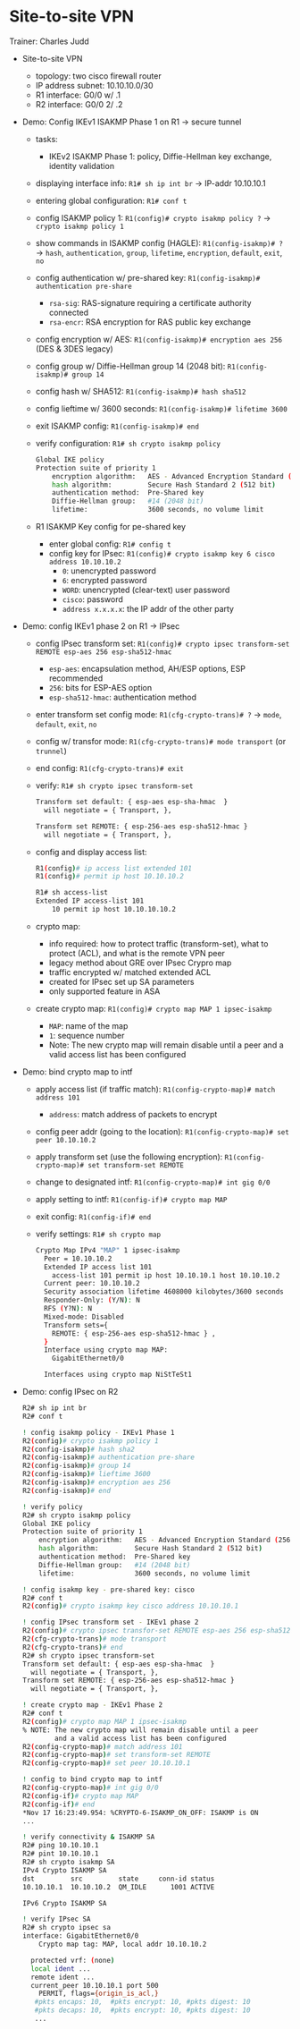# Site-to-site VPN

Trainer: Charles Judd


- Site-to-site VPN 
  - topology: two cisco firewall router
  - IP address subnet: 10.10.10.0/30
  - R1 interface: G0/0 w/ .1
  - R2 interface: G0/0 2/ .2

- Demo: Config IKEv1 ISAKMP Phase 1 on R1 $\to$ secure tunnel
  - tasks:
    - IKEv2 ISAKMP Phase 1: policy, Diffie-Hellman key exchange, identity validation
  - displaying interface info: `R1# sh ip int br` $\to$ IP-addr 10.10.10.1
  - entering global configuration: `R1# conf t`
  - config ISAKMP policy 1: `R1(config)# crypto isakmp policy ?` $\to$ `crypto isakmp policy 1`
  - show commands in ISAKMP config (HAGLE): `R1(config-isakmp)# ?` $\to$ `hash`, `authentication`, `group`, `lifetime`, `encryption`, `default`, `exit`, `no`
  - config authentication w/ pre-shared key: `R1(config-isakmp)# authentication pre-share`
    - `rsa-sig`: RAS-signature requiring a certificate authority connected
    - `rsa-encr`: RSA encryption for RAS public key exchange
  - config encryption w/ AES: `R1(config-isakmp)# encryption aes 256` (DES & 3DES legacy)
  - config group w/ Diffie-Hellman group 14 (2048 bit): `R1(config-isakmp)# group 14`
  - config hash w/ SHA512: `R1(config-isakmp)# hash sha512`
  - config lieftime w/ 3600 seconds: `R1(config-isakmp)# lifetime 3600`
  - exit ISAKMP config: `R1(config-isakmp)# end`
  - verify configuration: `R1# sh crypto isakmp policy`

    ```bash
    Global IKE policy
    Protection suite of priority 1
        encryption algorithm:   AES - Advanced Encryption Standard (256 bite keys).
        hash algorithm:         Secure Hash Standard 2 (512 bit)
        authentication method:  Pre-Shared key
        Diffie-Hellman group:   #14 (2048 bit)
        lifetime:               3600 seconds, no volume limit
    ```

  - R1 ISAKMP Key config for pe-shared key
    - enter global config: `R1# config t`
    - config key for IPsec: `R1(config)# crypto isakmp key 6 cisco address 10.10.10.2`
      - `0`: unencrypted password
      - `6`: encrypted password
      - `WORD`: unencrypted (clear-text) user password
      - `cisco`: password
      - `address x.x.x.x`: the IP addr of the other party


- Demo: config IKEv1 phase 2 on R1 $\to$ IPsec
  - config IPsec transform set: `R1(config)# crypto ipsec transform-set REMOTE esp-aes 256 esp-sha512-hmac`
    - `esp-aes`: encapsulation method, AH/ESP options, ESP recommended
    - `256`: bits for ESP-AES option
    - `esp-sha512-hmac`: authentication method
  - enter transform set config mode: `R1(cfg-crypto-trans)# ?` $\to$ `mode`, `default`, `exit`, `no`
  - config w/ transfor mode: `R1(cfg-crypto-trans)# mode transport` (or `trunnel`)
  - end config: `R1(cfg-crypto-trans)# exit`
  - verify: `R1# sh crypto ipsec transform-set`

    ```bash
    Transform set default: { esp-aes esp-sha-hmac  }
      will negotiate = { Transport, },
    
    Transform set REMOTE: { esp-256-aes esp-sha512-hmac }
      will negotiate = { Transport, },
    ```

  - config and display access list:

    ```bash
    R1(config)# ip access list extended 101
    R1(config)# permit ip host 10.10.10.2

    R1# sh access-list
    Extended IP access-list 101
        10 permit ip host 10.10.10.10.2
    ```
  
  - crypto map:
    - info required: how to protect traffic (transform-set), what to protect (ACL), and what is the remote VPN peer
    - legacy method about GRE over IPsec Crypro map
    - traffic encrypted w/ matched extended ACL
    - created for IPsec set up SA parameters
    - only supported feature in ASA
  - create crypto map: `R1(config)# crypto map MAP 1 ipsec-isakmp`
    - `MAP`: name of the map
    - `1`: sequence number
    - Note: The new crypto map will remain disable until a peer and a valid access list has been configured


- Demo: bind crypto map to intf
  - apply access list (if traffic match): `R1(config-crypto-map)# match address 101`
    - `address`: match address of packets to encrypt
  - config peer addr (going to the location): `R1(config-crypto-map)# set peer 10.10.10.2`
  - apply transform set (use the following encryption): `R1(config-crypto-map)# set transform-set REMOTE`
  - change to designated intf: `R1(config-crypto-map)# int gig 0/0`
  - apply setting to intf: `R1(config-if)# crypto map MAP`
  - exit config: `R1(config-if)# end`
  - verify settings: `R1# sh crypto map`

    ```bash
    Crypto Map IPv4 "MAP" 1 ipsec-isakmp
      Peer = 10.10.10.2
      Extended IP access list 101
        access-list 101 permit ip host 10.10.10.1 host 10.10.10.2
      Current peer: 10.10.10.2
      Security association lifetime 4608000 kilobytes/3600 seconds
      Responder-Only: (Y/N): N
      RFS (Y?N): N
      Mixed-mode: Disabled
      Transform sets={
        REMOTE: { esp-256-aes esp-sha512-hmac } ,
      }
      Interface using crypto map MAP:
        GigabitEthernet0/0

      Interfaces using crypto map NiStTeSt1
    ```


- Demo: config IPsec on R2

  ```bash
  R2# sh ip int br
  R2# conf t
  
  ! config isakmp policy - IKEv1 Phase 1
  R2(config)# crypto isakmp policy 1
  R2(config-isakmp)# hash sha2
  R2(config-isakmp)# authentication pre-share
  R2(config-isakmp)# group 14
  R2(config-isakmp)# lieftime 3600
  R2(config-isakmp)# encryption aes 256
  R2(config-isakmp)# end
  ```

  ```bash
  ! verify policy
  R2# sh crypto isakmp policy
  Global IKE policy
  Protection suite of priority 1
      encryption algorithm:   AES - Advanced Encryption Standard (256 bite keys).
      hash algorithm:         Secure Hash Standard 2 (512 bit)
      authentication method:  Pre-Shared key
      Diffie-Hellman group:   #14 (2048 bit)
      lifetime:               3600 seconds, no volume limit
  ```

  ```bash
  ! config isakmp key - pre-shared key: cisco
  R2# conf t
  R2(config)# crypto isakmp key cisco address 10.10.10.1
  ```

  ```bash
  ! config IPsec transform set - IKEv1 phase 2
  R2(config)# crypto ipsec transfor-set REMOTE esp-aes 256 esp-sha512-hmac
  R2(cfg-crypto-trans)# mode transport
  R2(cfg-crypto-trans)# end
  R2# sh crypto ipsec transform-set
  Transform set default: { esp-aes esp-sha-hmac  }
    will negotiate = { Transport, },    
  Transform set REMOTE: { esp-256-aes esp-sha512-hmac }
    will negotiate = { Transport, },
  ```

  ```bash
  ! create crypto map - IKEv1 Phase 2
  R2# conf t
  R2(config)# crypto map MAP 1 ipsec-isakmp
  % NOTE: The new crypto map will remain disable until a peer 
          and a valid access list has been configured
  R2(config-crypto-map)# match address 101
  R2(config-crypto-map)# set transform-set REMOTE
  R2(config-crypto-map)# set peer 10.10.10.1
  ```

  ```bash
  ! config to bind crypto map to intf
  R2(config-crypto-map)# int gig 0/0
  R2(config-if)# crypto map MAP
  R2(config-if)# end
  *Nov 17 16:23:49.954: %CRYPTO-6-ISAKMP_ON_OFF: ISAKMP is ON
  ...
  ```
  
  ```bash
  ! verify connectivity & ISAKMP SA
  R2# ping 10.10.10.1
  R2# pint 10.10.10.1
  R2# sh crypto isakmp SA
  IPv4 Crypto ISAKMP SA
  dst         src         state     conn-id status
  10.10.10.1  10.10.10.2  QM_IDLE      1001 ACTIVE

  IPv6 Crypto ISAKMP SA
  ```
  
  ```bash
  ! verify IPsec SA
  R2# sh crypto ipsec sa
  interface: GigabitEthernet0/0
      Crypto map tag: MAP, local addr 10.10.10.2

    protected vrf: (none)
    local ident ...
    remote ident ...
    current_peer 10.10.10.1 port 500
      PERMIT, flags={origin_is_acl,}
     #pkts encaps: 10,  #pkts encrypt: 10, #pkts digest: 10
     #pkts decaps: 10,  #pkts encrypt: 10, #pkts digest: 10
     ...
  ```



